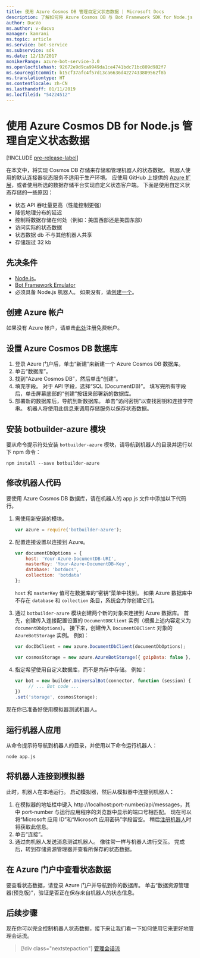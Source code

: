 ```yaml
---
title: 使用 Azure Cosmos DB 管理自定义状态数据 | Microsoft Docs
description: 了解如何将 Azure Cosmos DB 与 Bot Framework SDK for Node.js 配合使用来保存和检索状态数据。
author: DucVo
ms.author: v-ducvo
manager: kamrani
ms.topic: article
ms.service: bot-service
ms.subservice: sdk
ms.date: 12/13/2017
monikerRange: azure-bot-service-3.0
ms.openlocfilehash: 92672e9d9ca9949da1ce4741bdc71bc809d982f7
ms.sourcegitcommit: b15cf37afc4f57d13ca6636d4227433809562f8b
ms.translationtype: HT
ms.contentlocale: zh-CN
ms.lasthandoff: 01/11/2019
ms.locfileid: "54224512"
---
```

# <a name="manage-custom-state-data-with-azure-cosmos-db-for-nodejs"></a>使用 Azure Cosmos DB for Node.js 管理自定义状态数据

[!INCLUDE [pre-release-label](../includes/pre-release-label-v3.md)]

在本文中，将实现 Cosmos DB 存储来存储和管理机器人的状态数据。 机器人使用的默认连接器状态服务不适用于生产环境。 应使用 GitHub 上提供的 [Azure 扩展](https://www.npmjs.com/package/botbuilder-azure)，或者使用所选的数据存储平台实现自定义状态客户端。 下面是使用自定义状态存储的一些原因：

- 状态 API 吞吐量更高（性能控制更强）
- 降低地理分布的延迟
- 控制将数据存储在何处（例如：美国西部还是美国东部）
- 访问实际的状态数据
- 状态数据 db 不与其他机器人共享
- 存储超过 32 kb

## <a name="prerequisites"></a>先决条件

- [Node.js](https://nodejs.org/en/)。
- [Bot Framework Emulator](~/bot-service-debug-emulator.md)
- 必须具备 Node.js 机器人。 如果没有，请[创建一个](bot-builder-nodejs-quickstart.md)。 

## <a name="create-azure-account"></a>创建 Azure 帐户
如果没有 Azure 帐户，请单击[此处](https://azure.microsoft.com/en-us/free/)注册免费帐户。

## <a name="set-up-the-azure-cosmos-db-database"></a>设置 Azure Cosmos DB 数据库
1. 登录 Azure 门户后，单击“新建”来新建一个 Azure Cosmos DB 数据库。 
2. 单击“数据库”。 
3. 找到“Azure Cosmos DB”，然后单击“创建”。
4. 填充字段。 对于 API 字段，选择“SQL (DocumentDB)”。 填写完所有字段后，单击屏幕底部的“创建”按钮来部署新的数据库。 
5. 部署新的数据库后，导航到新数据库。 单击“访问密钥”以查找密钥和连接字符串。 机器人将使用此信息来调用存储服务以保存状态数据。

## <a name="install-botbuilder-azure-module"></a>安装 botbuilder-azure 模块

要从命令提示符处安装 `botbuilder-azure` 模块，请导航到机器人的目录并运行以下 npm 命令：

```nodejs
npm install --save botbuilder-azure
```

## <a name="modify-your-bot-code"></a>修改机器人代码

要使用 Azure Cosmos DB 数据库，请在机器人的 app.js 文件中添加以下代码行。

1. 需使用新安装的模块。

   ```javascript
   var azure = require('botbuilder-azure'); 
   ```

2. 配置连接设置以连接到 Azure。
   ```javascript
   var documentDbOptions = {
       host: 'Your-Azure-DocumentDB-URI', 
       masterKey: 'Your-Azure-DocumentDB-Key', 
       database: 'botdocs',   
       collection: 'botdata'
   };
   ```
   `host` 和 `masterKey` 值可在数据库的“密钥”菜单中找到。 如果 Azure 数据库中不存在 `database` 和 `collection` 条目，系统会为你创建它们。

3. 通过 `botbuilder-azure` 模块创建两个新的对象来连接到 Azure 数据库。 首先，创建传入连接配置设置的 `DocumentDBClient` 实例（根据上述内容定义为 `documentDbOptions`）。 接下来，创建传入 `DocumentDBClient` 对象的 `AzureBotStorage` 实例。 例如：
   ```javascript
   var docDbClient = new azure.DocumentDbClient(documentDbOptions);

   var cosmosStorage = new azure.AzureBotStorage({ gzipData: false }, docDbClient);
   ```

4. 指定希望使用自定义数据库，而不是内存中存储。 例如：

   ```javascript
   var bot = new builder.UniversalBot(connector, function (session) {
        // ... Bot code ...
   })
   .set('storage', cosmosStorage);
   ```

现在你已准备好使用模拟器测试机器人。

## <a name="run-your-bot-app"></a>运行机器人应用

从命令提示符导航到机器人的目录，并使用以下命令运行机器人：

```nodejs
node app.js
```

## <a name="connect-your-bot-to-the-emulator"></a>将机器人连接到模拟器

此时，机器人在本地运行。 启动模拟器，然后从模拟器中连接到机器人：

1. 在模拟器的地址栏中键入 http://localhost:port-number/api/messages，其中 port-number 与运行应用程序的浏览器中显示的端口号相匹配。 现在可以将“Microsoft 应用 ID”和“Microsoft 应用密码”字段留空。 稍后[注册机器人](~/bot-service-quickstart-registration.md)时将获取此信息。
2. 单击“连接”。
3. 通过向机器人发送消息测试机器人。 像往常一样与机器人进行交互。 完成后，转到存储资源管理器并查看所保存的状态数据。

## <a name="view-state-data-on-azure-portal"></a>在 Azure 门户中查看状态数据

要查看状态数据，请登录 Azure 门户并导航到你的数据库。 单击“数据资源管理器(预览版)”，验证是否正在保存来自机器人的状态信息。

## <a name="next-step"></a>后续步骤

现在你可以完全控制机器人状态数据，接下来让我们看一下如何使用它来更好地管理会话流。

> [!div class="nextstepaction"]
> [管理会话流](bot-builder-nodejs-dialog-manage-conversation-flow.md)
